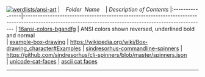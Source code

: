 [![werdlists/ansi-art](https://img.shields.io/badge/werdlists-ansi_art-purple.svg?logo=github&style=popout&longCache=true)](# "werdlists/ansi-art")
|&nbsp;&nbsp;&nbsp;&nbsp;_Folder&nbsp;&nbsp;Name_&nbsp;&nbsp;&nbsp;&nbsp;| _Description of Contents_
|:----------------|--------------------------------------------------------------------------------------------------------------------------------------------------------
| [16ansi-colors-bgandfg](16ansi-colors-bgandfg.ans) | ANSI colors shown reversed, underlined bold and normal  
| [example-box-drawing](example-box-drawing.ans) |  <https://wikipedia.org/wiki/Box-drawing_character#Examples> 
| [sindresorhus-commandline-spinners](sindresorhus-commandline-spinners) | <https://github.com/sindresorhus/cli-spinners/blob/master/spinners.json>  
| [unicode-cat-faces](unicode-cat-faces.ans) |  [ascii cat faces](https://github.com/melaniecebula/cat-ascii-faces) 

* * *


